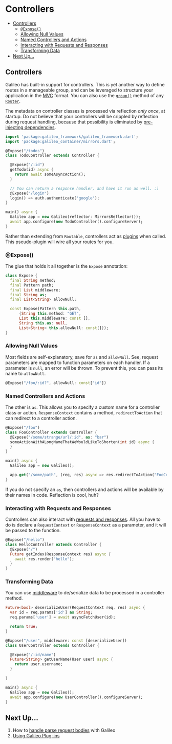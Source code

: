 # Controllers

* [Controllers](controllers.md#controllers)
  * [`@Expose()`](controllers.md#expose)
  * [Allowing Null Values](controllers.md#allowing-null-values)
  * [Named Controllers and Actions](controllers.md#named-controllers-and-actions)
  * [Interacting with Requests and Responses](controllers.md#interacting-with-requests-and-responses)
  * [Transforming Data](controllers.md#transforming-data)
* [Next Up...](controllers.md#next-up)

## Controllers

Galileo has built-in support for controllers. This is yet another way to define routes in a manageable group, and can be leveraged to structure your application in the [MVC](https://en.wikipedia.org/wiki/Model–view–controller) format. You can also use the [`group()`](basic-routing.md#route-groups) method of any [`Router`](https://www.dartdocs.org/documentation/galileo_common/latest/galileo_framework/Router-class.html).

The metadata on controller classes is processed via reflection _only once_, at startup. Do not believe that your controllers will be crippled by reflection during request handling, because that possibility is eliminated by [pre-injecting dependencies](dependency-injection.md).

```dart
import 'package:galileo_framework/galileo_framework.dart';
import 'package:galileo_container/mirrors.dart';

@Expose("/todos")
class TodoController extends Controller {

  @Expose("/:id")
  getTodo(id) async {
    return await someAsyncAction();
  }

  // You can return a response handler, and have it run as well. :)
  @Expose("/login")
  login() => auth.authenticate('google');
}

main() async {
  Galileo app = new Galileo(reflector: MirrorsReflector());
  await app.configure(new TodoController().configureServer);
}
```

Rather than extending from `Routable`, controllers act as [plugins](https://github.com/galileo-dart/galileo/wiki/Using-Plug-ins) when called. This pseudo-plugin will wire all your routes for you.

### @Expose\(\)

The glue that holds it all together is the `Expose` annotation:

```dart
class Expose {
  final String method;
  final Pattern path;
  final List middleware;
  final String as;
  final List<String> allowNull;

  const Expose(Pattern this.path,
      {String this.method: "GET",
      List this.middleware: const [],
      String this.as: null,
      List<String> this.allowNull: const[]});
}
```

### Allowing Null Values

Most fields are self-explanatory, save for `as` and `allowNull`. See, request parameters are mapped to function parameters on each handler. If a parameter is `null`, an error will be thrown. To prevent this, you can pass its name to `allowNull`.

```dart
@Expose("/foo/:id?", allowNull: const["id"])
```

### Named Controllers and Actions

The other is `as`. This allows you to specify a custom name for a controller class or action. `ResponseContext` contains a method, `redirectToAction` that can redirect to a controller action.

```dart
@Expose("/foo")
class FooController extends Controller {
  @Expose("/some/strange/url/:id", as: "bar")
  someActionWithALongNameThatWeWouldLikeToShorten(int id) async {
  }
}

main() async {
  Galileo app = new Galileo();

  app.get("/some/path", (req, res) async => res.redirectToAction("FooController@bar", {"id": 1337}));
}
```

If you do not specify an `as`, then controllers and actions will be available by their names in code. Reflection is cool, huh?

### Interacting with Requests and Responses

Controllers can also interact with [requests and responses](requests-and-responses.md). All you have to do is declare a `RequestContext` or `ResponseContext` as a parameter, and it will be passed to the function.

```dart
@Expose("/hello")
class HelloController extends Controller {
  @Expose("/")
  Future getIndex(ResponseContext res) async {
    await res.render("hello");
  }
}
```

### Transforming Data

You can use [middleware](middleware.md) to de/serialize data to be processed in a controller method.

```dart
Future<bool> deserializeUser(RequestContext req, res) async {
  var id = req.params['id'] as String;
  req.params['user'] = await asyncFetchUser(id);

  return true;
}

@Expose("/user", middleware: const [deserializeUser])
class UserController extends Controller {

  @Expose("/:id/name")
  Future<String> getUserName(User user) async {
    return user.username;
  }

}

main() async {
  Galileo app = new Galileo();
  await app.configure(new UserController().configureServer);
}
```

## Next Up...

1. How to [handle parse request bodies](body-parsing.md) with Galileo
2. [Using Galileo Plug-ins](using-plug-ins.md)

